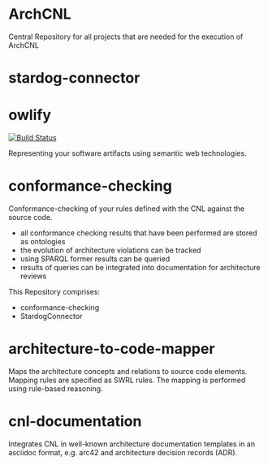 # ArchCNL
Central Repository for all projects that are needed for the execution of ArchCNL

# stardog-connector

# owlify

[![Build Status](https://travis-ci.com/sandrellaella/owlify.svg?branch=master)](https://travis-ci.com/sandrellaella/owlify)

Representing your software artifacts using semantic web technologies.
# conformance-checking
Conformance-checking of your rules defined with the CNL against the source code.

- all conformance checking results that have been performed are stored as ontologies
- the evolution of architecture violations can be tracked
- using SPARQL former results can be queried
- results of queries can be integrated into documentation for architecture reviews

This Repository comprises:
* conformance-checking
* StardogConnector

# architecture-to-code-mapper
Maps the architecture concepts and relations to source code elements. Mapping rules are specified as SWRL rules. The mapping is performed using rule-based reasoning.

# cnl-documentation
Integrates CNL in well-known architecture documentation templates in an asciidoc format, e.g. arc42 and architecture decision records (ADR). 
